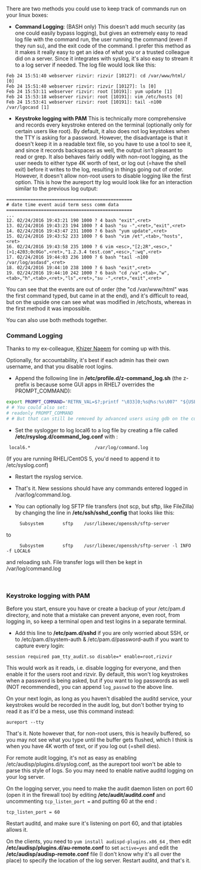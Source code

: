 There are two methods you could use to keep track of commands run on your linux boxes:

* **Command Logging**: (BASH only) This doesn't add much security (as one could easily bypass logging), but gives an extremely easy to read log file with the command run, the user running the command (even if they run su), and the exit code of the command. I prefer this method as it makes it really easy to get an idea of what you or a trusted colleague did on a server. Since it integrates with syslog, it's also easy to stream it to a log server if needed. The log file would look like this:
```
Feb 24 15:51:40 webserver rizvir: rizvir [10127]: cd /var/www/html/ [0]
Feb 24 15:51:40 webserver rizvir: rizvir [10127]: ls [0]
Feb 24 15:53:11 webserver rizvir: root [10191]: yum update [1]
Feb 24 15:53:18 webserver rizvir: root [10191]: vim /etc/hosts [0]
Feb 24 15:53:41 webserver rizvir: root [10191]: tail -n100 /var/lgocasd [1]
```

* **Keystroke logging with PAM** This is technically more comprehensive and records every keystroke entered on the terminal (optionally only for certain users like root). By default, it also does not log keystokes when the TTY is asking for a password. However, the disadvantage is that it doesn't keep it in a readable text file, so you have to use a tool to see it, and since it records backspaces as well, the output isn't pleasant to read or grep. It also behaves fairly oddly with non-root logging, as the user needs to either type 4K worth of text, or log out (=have the shell exit) before it writes to the log, resulting in things going out of order. However, it doesn't allow non-root users to disable logging like the first option. This is how the aureport tty log would look like for an interaction similar to the previous log output:
```
===============================================
# date time event auid term sess comm data
===============================================
...
12. 02/24/2016 19:43:21 190 1000 ? 4 bash "exit",<ret>
13. 02/24/2016 19:43:23 194 1000 ? 4 bash "su -",<ret>,"exit",<ret>
14. 02/24/2016 19:43:47 231 1000 ? 6 bash "yum update",<ret>
15. 02/24/2016 19:43:52 233 1000 ? 6 bash "vim /et",<tab>,"hosts",<ret>
16. 02/24/2016 19:43:58 235 1000 ? 6 vim <esc>,"[2;2R",<esc>,"[>1;4203;0c0Go",<ret>,"1.2.3.4 test.com",<esc>,":wq",<ret>
17. 02/24/2016 19:44:03 236 1000 ? 6 bash "tail -n100 /var/log/asdasd",<ret>
18. 02/24/2016 19:44:10 238 1000 ? 6 bash "exit",<ret>
19. 02/24/2016 19:44:10 242 1000 ? 6 bash "cd /va",<tab>,"w",<tab>,"h",<tab>,<ret>,"ls",<ret>,"su -",<ret>,"exit",<ret>
```
You can see that the events are out of order (the "cd /var/www/html" was the first command typed, but came in at the end), and it's difficult to read, but on the upside one can see what was modified in /etc/hosts, whereas in the first method it was impossible.

 
You can also use both methods together.
 
### Command Logging

Thanks to my ex-colleague, [Khizer Naeem](blog.kxr.me) for coming up with this.

Optionally, for accountability, it's best if each admin has their own username, and that you disable root logins.

* Append the following line in **/etc/profile.d/z-command_log.sh** (the z- prefix is because some GUI apps in RHEL7 overrides the PROMPT_COMMAND):

```bash
export PROMPT_COMMAND='RETRN_VAL=$?;printf "\033]0;%s@%s:%s\007" "${USER}" "${HOSTNAME%%.*}" "${PWD/#$HOME/~}";logger -p local6.debug "$(whoami) [$$]: $(history 1 | sed "s/^[ ]*[0-9]\+[ ]*//" ) [$RETRN_VAL]"'
# # You could also set:
# readonly PROMPT_COMMAND
# # But that can still be removed by advanced users using gdb on the current shell
```

* Set the syslogger to log local6 to a log file by creating a file called **/etc/rsyslog.d/command_log.conf** with :

```
 local6.*                        /var/log/command.log
```
(If you are running RHEL/CentOS 5, you'd need to append it to /etc/syslog.conf)

* Restart the rsyslog service. 

* That's it. New sessions should have any commands entered logged in /var/log/command.log.

* You can optionally log SFTP file transfers (not scp, but sftp, like FileZilla) by changing the line in **/etc/ssh/sshd_config** that looks like this:
```
	 Subsystem       sftp    /usr/libexec/openssh/sftp-server
```
to
```
	 Subsystem       sftp    /usr/libexec/openssh/sftp-server -l INFO -f LOCAL6
```
and reloading ssh. File transfer logs will then be kept in /var/log/command.log

<br>

### Keystroke logging with PAM

Before you start, ensure you have or create a backup of your /etc/pam.d directory, and note that a mistake can prevent anyone, even root, from logging in, so keep a terminal open and test logins in a separate terminal.

* Add this line to **/etc/pam.d/sshd** if you are only worried about SSH, or to /etc/pam.d/system-auth & /etc/pam.d/password-auth if you want to capture every login:
```
session required pam_tty_audit.so disable=* enable=root,rizvir
```
This would work as it reads, i.e. disable logging for everyone, and then enable it for the users root and rizvir. By default, this won't log keystrokes when a password is being asked, but if you want to log passwords as well (NOT recommended), you can append `log_passwd` to the above line.

On your next login, as long as you haven't disabled the auditd service, your keystrokes would be recorded in the audit log, but don't bother trying to read it as it'd be a mess, use this command instead:

```
aureport --tty
```

That's it. Note however that, for non-root users, this is heavily buffered, so you may not see what you type until the buffer gets flushed, which I think is when you have 4K worth of text, or if you log out (=shell dies). 

For remote audit logging, it's not as easy as enabling /etc/audisp/plugins.d/syslog.conf, as the aureport tool won't be able to parse this style of logs. So you may need to enable native auditd logging on your log server.

On the logging server, you need to make the audit daemon listen on port 60 (open it in the firewall too) by editing **/etc/audit/auditd.conf** and uncommenting `tcp_listen_port =` and putting 60 at the end :
```
tcp_listen_port = 60
```
Restart auditd, and make sure it's listening on port 60, and that iptables allows it.

On the clients, you need to `yum install audispd-plugins.x86_64` , then edit **/etc/audisp/plugins.d/au-remote.conf** to set `active=yes` and edit the **/etc/audisp/audisp-remote.conf** file (I don't know why it's all over the place) to specify the location of the log server. Restart auditd, and that's it. 


